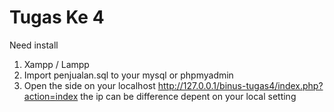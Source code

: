 # Tugas Ke 4
Need install
1. Xampp / Lampp
2. Import penjualan.sql to your mysql or phpmyadmin
3. Open the side on your localhost http://127.0.0.1/binus-tugas4/index.php?action=index
the ip can be difference depent on your local setting

